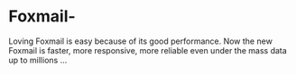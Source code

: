 # Foxmail-
Loving Foxmail is easy because of its good performance. Now the new Foxmail is faster, more responsive, more reliable even under the mass data up to millions ...
